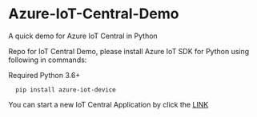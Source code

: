 # Azure-IoT-Central-Demo
A quick demo for Azure IoT Central in Python

Repo for IoT Central Demo, please install Azure IoT SDK for Python using following in commands:

Required Python 3.6+

```
  pip install azure-iot-device
```
You can start a new IoT Central Application by click the [LINK](https://apps.azureiotcentral.com/build/new/56262fa0-1347-4e02-8366-3a4736cf0bd4)
